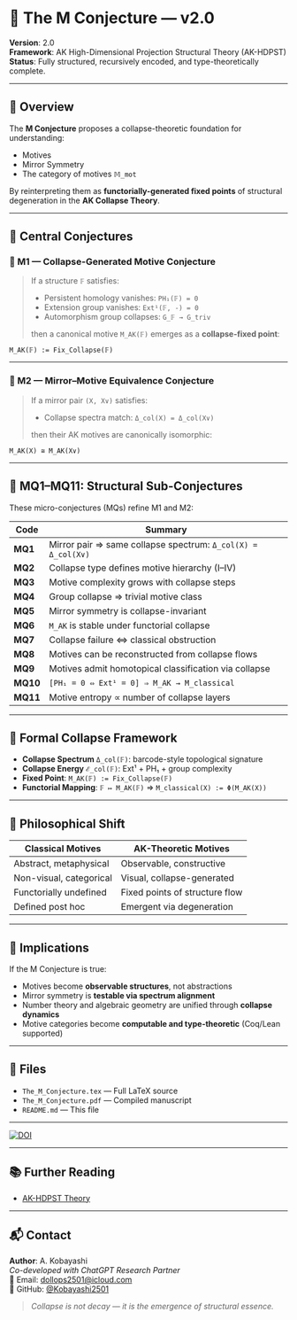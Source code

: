 # 🌌 The M Conjecture — v2.0

**Version**: 2.0  
**Framework**: AK High-Dimensional Projection Structural Theory (AK-HDPST)  
**Status**: Fully structured, recursively encoded, and type-theoretically complete.

---

## 🧭 Overview

The **M Conjecture** proposes a collapse-theoretic foundation for understanding:

- Motives  
- Mirror Symmetry  
- The category of motives `𝕄_mot`  

By reinterpreting them as **functorially-generated fixed points** of structural degeneration in the **AK Collapse Theory**.

---

## 🚩 Central Conjectures

### 🔷 M1 — Collapse-Generated Motive Conjecture

> If a structure `𝔽` satisfies:
>
> - Persistent homology vanishes: `PH₁(𝔽) = 0`  
> - Extension group vanishes: `Ext¹(𝔽, -) = 0`  
> - Automorphism group collapses: `G_𝔽 → G_triv`
>
> then a canonical motive `M_AK(𝔽)` emerges as a **collapse-fixed point**:

```
M_AK(𝔽) := Fix_Collapse(𝔽)
```

---

### 🔷 M2 — Mirror–Motive Equivalence Conjecture

> If a mirror pair `(X, X∨)` satisfies:
>
> - Collapse spectra match: `Δ_col(X) = Δ_col(X∨)`
>
> then their AK motives are canonically isomorphic:

```
M_AK(X) ≅ M_AK(X∨)
```

---

## 🧩 MQ1–MQ11: Structural Sub-Conjectures

These micro-conjectures (MQs) refine M1 and M2:

| Code  | Summary |
|-------|---------|
| **MQ1** | Mirror pair ⇒ same collapse spectrum: `Δ_col(X) = Δ_col(X∨)` |
| **MQ2** | Collapse type defines motive hierarchy (I–IV) |
| **MQ3** | Motive complexity grows with collapse steps |
| **MQ4** | Group collapse ⇒ trivial motive class |
| **MQ5** | Mirror symmetry is collapse-invariant |
| **MQ6** | `M_AK` is stable under functorial collapse |
| **MQ7** | Collapse failure ⇔ classical obstruction |
| **MQ8** | Motives can be reconstructed from collapse flows |
| **MQ9** | Motives admit homotopical classification via collapse |
| **MQ10** | `[PH₁ = 0 ⇔ Ext¹ = 0] ⇒ M_AK → M_classical` |
| **MQ11** | Motive entropy ∝ number of collapse layers |

---

## 🔬 Formal Collapse Framework

- **Collapse Spectrum** `Δ_col(𝔽)`: barcode-style topological signature  
- **Collapse Energy** `ℰ_col(𝔽)`: Ext¹ + PH₁ + group complexity  
- **Fixed Point**: `M_AK(𝔽) := Fix_Collapse(𝔽)`  
- **Functorial Mapping**: `𝔽 ↦ M_AK(𝔽)` ⇒ `M_classical(X) := Φ(M_AK(X))`

---

## 🧠 Philosophical Shift

| Classical Motives | AK-Theoretic Motives |
|-------------------|----------------------|
| Abstract, metaphysical | Observable, constructive |
| Non-visual, categorical | Visual, collapse-generated |
| Functorially undefined | Fixed points of structure flow |
| Defined post hoc | Emergent via degeneration |

---

## 🔮 Implications

If the M Conjecture is true:

- Motives become **observable structures**, not abstractions  
- Mirror symmetry is **testable via spectrum alignment**  
- Number theory and algebraic geometry are unified through **collapse dynamics**  
- Motive categories become **computable and type-theoretic** (Coq/Lean supported)

---

## 📁 Files

- `The_M_Conjecture.tex` — Full LaTeX source  
- `The_M_Conjecture.pdf` — Compiled manuscript  
- `README.md` — This file

---

[![DOI](https://zenodo.org/badge/DOI/10.5281/zenodo.16358027.svg)](https://doi.org/10.5281/zenodo.16358027)

---

## 📚 Further Reading

- [AK-HDPST Theory](https://github.com/Kobayashi2501/AK-High-Dimensional-Projection-Structural-Theory)

---

## 📬 Contact

**Author**: A. Kobayashi  
_Co-developed with ChatGPT Research Partner_  
📧 Email: [dollops2501@icloud.com](mailto:dollops2501@icloud.com)  
🐙 GitHub: [@Kobayashi2501](https://github.com/Kobayashi2501)

> *Collapse is not decay — it is the emergence of structural essence.*
